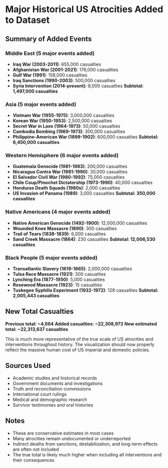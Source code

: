 # Major Historical US Atrocities Added to Dataset

## Summary of Added Events

### Middle East (5 major events added)
- **Iraq War (2003-2011)**: 655,000 casualties
- **Afghanistan War (2001-2021)**: 176,000 casualties  
- **Gulf War (1991)**: 158,000 casualties
- **Iraq Sanctions (1990-2003)**: 500,000 casualties
- **Syria Intervention (2014-present)**: 8,000 casualties
**Subtotal: 1,497,000 casualties**

### Asia (5 major events added)
- **Vietnam War (1955-1975)**: 3,000,000 casualties
- **Korean War (1950-1953)**: 2,500,000 casualties
- **Secret War in Laos (1964-1973)**: 50,000 casualties
- **Cambodia Bombing (1969-1973)**: 300,000 casualties
- **Philippine-American War (1899-1902)**: 600,000 casualties
**Subtotal: 6,450,000 casualties**

### Western Hemisphere (6 major events added)
- **Guatemala Genocide (1981-1983)**: 200,000 casualties
- **Nicaragua Contra War (1981-1990)**: 30,000 casualties
- **El Salvador Civil War (1980-1992)**: 75,000 casualties
- **Chile Coup/Pinochet Dictatorship (1973-1990)**: 40,000 casualties
- **Honduras Death Squads (1980s)**: 2,000 casualties
- **US Invasion of Panama (1989)**: 3,000 casualties
**Subtotal: 350,000 casualties**

### Native Americans (4 major events added)
- **Native American Genocide (1492-1900)**: 12,000,000 casualties
- **Wounded Knee Massacre (1890)**: 300 casualties
- **Trail of Tears (1838-1839)**: 6,000 casualties
- **Sand Creek Massacre (1864)**: 230 casualties
**Subtotal: 12,006,530 casualties**

### Black People (5 major events added)
- **Transatlantic Slavery (1619-1865)**: 2,000,000 casualties
- **Tulsa Race Massacre (1921)**: 300 casualties
- **Lynching Era (1877-1950)**: 5,000 casualties
- **Rosewood Massacre (1923)**: 15 casualties
- **Tuskegee Syphilis Experiment (1932-1972)**: 128 casualties
**Subtotal: 2,005,443 casualties**

## New Total Casualties
**Previous total: ~4,664**
**Added casualties: ~22,308,973**
**New estimated total: ~22,313,637 casualties**

This is much more representative of the true scale of US atrocities and interventions throughout history. The visualization should now properly reflect the massive human cost of US imperial and domestic policies.

## Sources Used
- Academic studies and historical records
- Government documents and investigations
- Truth and reconciliation commissions
- International court rulings
- Medical and demographic research
- Survivor testimonies and oral histories

## Notes
- These are conservative estimates in most cases
- Many atrocities remain undocumented or underreported
- Indirect deaths from sanctions, destabilization, and long-term effects are often not included
- The true total is likely much higher when including all interventions and their consequences